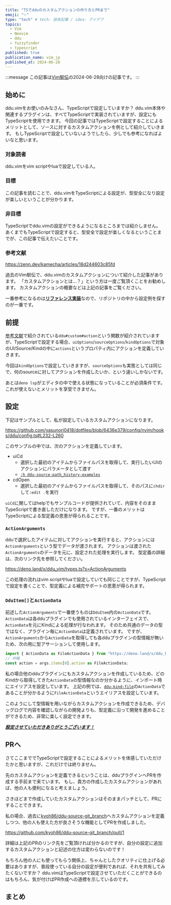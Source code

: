 ```yaml
---
title: "TSでdduのカスタムアクションの作り方とPRまで"
emoji: "✨"
type: "tech" # tech: 技術記事 / idea: アイデア
topics:
  - Vim
  - Neovim
  - ddu
  - fuzzyfinder
  - typescript
published: true
publication_name: vim_jp
published_at: 2024-06-28
---
```


<!-- textlint-disable -->
:::message
この記事は[Vim駅伝](https://vim-jp.org/ekiden/)の2024-06-28向けの記事です。
:::
<!-- textlint-enable -->

## 始めに

ddu.vimをお使いのみなさん、TypeScriptで設定していますか？
ddu.vim本体や関連するプラグインは、すべてTypeScriptで実装されていますが、設定にもTypeScriptを使用できます。
今回の記事ではTypeScriptで設定することによるメリットとして、ソースに対するカスタムアクションを例として紹介していきます。
もしTypeScriptで設定していないようでしたら、少しでも参考になればよいなと思います。

### 対象読者

ddu.vimをvim scriptやluaで設定している人。

### 目標

この記事を読むことで、ddu.vimをTypeScriptによる設定が、型安全になり設定が楽しいということが分かります。

### 非目標

TypeScriptでddu.vimの設定ができるようになるところまでは紹介しません。
あくまでもTypeScriptで設定すると、型安全で設定が楽しくなるということまでが、この記事で伝えたいことです。

### 参考文献

https://zenn.dev/kamecha/articles/18d244603c85fd

過去のVim駅伝で、ddu.vimのカスタムアクションについて紹介した記事があります。
「カスタムアクションとは…？」という方は一度ご覧頂くことをお勧めします。
カスタムアクションの概要などは上記の記事をご覧ください。

一番参考になるのは[**リファレンス実装**](https://github.com/Shougo/shougo-s-github)なので、リポジトリの中から設定例を探すのが一番です。

## 前提

[参考文献](https://zenn.dev/kamecha/articles/18d244603c85fd)で紹介されている`ddu#custom#action`という関数が紹介されていますが、TypeScriptで設定する場合、`uiOptions`/`sourceOptions`/`kindOptions`で対象のUI/Source/Kindの中に`actions`というプロパティ内にアクションを定義していきます。

今回は`kindOptions`で設定していきますが、`sourceOptions`も実態としては同じで、何のsourceに対してアクションを作成したいか、という違いしかないです。

あとは`deno lsp`がエディタの中で使える状態になっていることが必須条件です。
これが使えないとメリットを享受できません。

## 設定

下記はサンプルとして、私が設定しているカスタムアクションになります。

https://github.com/yasunori0418/dotfiles/blob/6436e379/config/nvim/hooks/ddu/config.ts#L232-L260

このサンプルの中では、次のアクションを定義しています。

- uiCd
  - 選択した最初のアイテムからファイルパスを取得して、実行したいUIのアクションにパラメータとして渡す
  - [`:h ddu-source-path_history-examples`](https://github.com/Shougo/ddu-source-path_history/blob/1ad4de5/doc/ddu-source-path_history.txt#L33-L54)
- cdOpen
  - 選択した最初のアイテムからファイルパスを取得して、そのパスに`chdir`して`:edit .`を実行

`uiCd`に関してはhelpでもサンプルコードが提供されていて、内容をそのままTypeScriptで書き直しただけになります。
ですが、一番のメリットはTypeScriptによる型定義の恩恵が得られることです。

### `ActionArguments`

dduで選択したアイテムに対してアクションを実行すると、アクションには`ActionArguments`という型でデータが渡されます。
アクションは渡された`ActionArguments`のデータを元に、設定された処理を実行します。
型定義の詳細は、次のリンク先を参照してください。

https://deno.land/x/ddu_vim/types.ts?s=ActionArguments

この処理の流れはvim scriptやluaで設定していても同じことですが、TypeScriptで設定を書くことで、型定義による補完サポートの恩恵が得られます。

### `DduItem[]`と`ActionData`

前述した`ActionArguments`で一番使うものは`DduItem`内の`ActionData`です。
`ActionData`は各dduプラグインでも使用されているインターフェイスで、`ActionData`を元にKindによる処理が行なわれます。
そのため共通のデータの型ではなく、プラグイン毎に`ActionData`は定義されています。
ですが、`ActionArguments`から`ActionData`を取得しても各dduプラグインの型情報が無いため、次の用に型アサーションして使用します。

```typescript
import { ActionData as FileActionData } from "https://deno.land/x/ddu_kind_file@v0.7.1/file.ts";
// 中略
const action = args.items[0].action as FileActionData;
```

私の場合他のdduプラグインにもカスタムアクションを作成しているため、どのKindから取得してきた`ActionData`の型情報なのか分かるように、インポート時にエイリアスを設定しています。
上記の例では、[`ddu-kind-file`](https://github.com/Shougo/ddu-kind-file)の`ActionData`であることが分かるように`FileActionData`というエイリアスを設定しています。

このようにして型情報を用いながらカスタムアクションを作成できるため、デバッグログで内容を確認しながらの開発よりも、型定義に沿って開発を進めることができるため、非常に楽しく設定できます。

[***設定させていただきありがとうございます！***](https://zenn.dev/vim_jp/articles/0010-what_is_thank_you_for_allowing_setting)

## PRへ

さてここまででTypeScriptで設定することによるメリットを体感していただけたかと思いますが、これだけでは終りません。

先のカスタムアクションを定義できるということは、dduプラグインへPRを作成する手前まで来ています。
もし、貴方の作成したカスタムアクションがあれば、他の人も便利になると考えましょう。

さきほどまで作成していたカスタムアクションはそのままパッチとして、PRにすることできます。

私の場合、過去に[kyoh86/ddu-source-git_branch](https://github.com/kyoh86/ddu-source-git_branch/)へカスタムアクションを定義しつつ、他の人も使えた方が良さそうな機能としてPRを作成しました。

https://github.com/kyoh86/ddu-source-git_branch/pull/1

詳細は上記のPRのリンク先をご覧頂ければ分かるのですが、自分の設定に追加するカスタムアクションと記述の仕方は変わらないのです！

もちろん他の人にも使ってもらう関係上、ちゃんとしたクオリティに仕上げる必要はありますが、普段使っている自分の設定が便利であれば、それを共有してみたくないですか？
ddu.vimはTypeScriptで設定させていただくことができるのはもちろん、気が付けばPR作成への道標を示しているのです。

## まとめ
